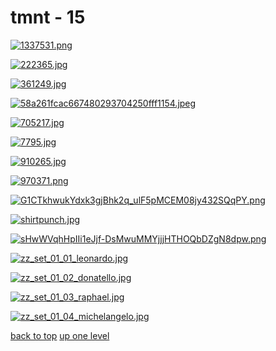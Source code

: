 # tmnt - 15
[![1337531.png](/desktop/tmnt/1337531.png "1337531.png")](https://raw.githubusercontent.com/buckmanc/wallpapers/main/desktop/tmnt/1337531.png)

[![222365.jpg](/desktop/tmnt/222365.jpg "222365.jpg")](https://raw.githubusercontent.com/buckmanc/wallpapers/main/desktop/tmnt/222365.jpg)

[![361249.jpg](/desktop/tmnt/361249.jpg "361249.jpg")](https://raw.githubusercontent.com/buckmanc/wallpapers/main/desktop/tmnt/361249.jpg)

[![58a261fcac667480293704250fff1154.jpeg](/desktop/tmnt/58a261fcac667480293704250fff1154.jpeg "58a261fcac667480293704250fff1154.jpeg")](https://raw.githubusercontent.com/buckmanc/wallpapers/main/desktop/tmnt/58a261fcac667480293704250fff1154.jpeg)

[![705217.jpg](/desktop/tmnt/705217.jpg "705217.jpg")](https://raw.githubusercontent.com/buckmanc/wallpapers/main/desktop/tmnt/705217.jpg)

[![7795.jpg](/desktop/tmnt/7795.jpg "7795.jpg")](https://raw.githubusercontent.com/buckmanc/wallpapers/main/desktop/tmnt/7795.jpg)

[![910265.jpg](/desktop/tmnt/910265.jpg "910265.jpg")](https://raw.githubusercontent.com/buckmanc/wallpapers/main/desktop/tmnt/910265.jpg)

[![970371.png](/desktop/tmnt/970371.png "970371.png")](https://raw.githubusercontent.com/buckmanc/wallpapers/main/desktop/tmnt/970371.png)

[![G1CTkhwukYdxk3gjBhk2q_ulF5pMCEM08jy432SQqPY.png](/desktop/tmnt/G1CTkhwukYdxk3gjBhk2q_ulF5pMCEM08jy432SQqPY.png "G1CTkhwukYdxk3gjBhk2q_ulF5pMCEM08jy432SQqPY.png")](https://raw.githubusercontent.com/buckmanc/wallpapers/main/desktop/tmnt/G1CTkhwukYdxk3gjBhk2q_ulF5pMCEM08jy432SQqPY.png)

[![shirtpunch.jpg](/desktop/tmnt/shirtpunch.jpg "shirtpunch.jpg")](https://raw.githubusercontent.com/buckmanc/wallpapers/main/desktop/tmnt/shirtpunch.jpg)

[![sHwWVqhHpIIi1eJjf-DsMwuMMYjjjHTHOQbDZgN8dpw.png](/desktop/tmnt/sHwWVqhHpIIi1eJjf-DsMwuMMYjjjHTHOQbDZgN8dpw.png "sHwWVqhHpIIi1eJjf-DsMwuMMYjjjHTHOQbDZgN8dpw.png")](https://raw.githubusercontent.com/buckmanc/wallpapers/main/desktop/tmnt/sHwWVqhHpIIi1eJjf-DsMwuMMYjjjHTHOQbDZgN8dpw.png)

[![zz_set_01_01_leonardo.jpg](/desktop/tmnt/zz_set_01_01_leonardo.jpg "zz_set_01_01_leonardo.jpg")](https://raw.githubusercontent.com/buckmanc/wallpapers/main/desktop/tmnt/zz_set_01_01_leonardo.jpg)

[![zz_set_01_02_donatello.jpg](/desktop/tmnt/zz_set_01_02_donatello.jpg "zz_set_01_02_donatello.jpg")](https://raw.githubusercontent.com/buckmanc/wallpapers/main/desktop/tmnt/zz_set_01_02_donatello.jpg)

[![zz_set_01_03_raphael.jpg](/desktop/tmnt/zz_set_01_03_raphael.jpg "zz_set_01_03_raphael.jpg")](https://raw.githubusercontent.com/buckmanc/wallpapers/main/desktop/tmnt/zz_set_01_03_raphael.jpg)

[![zz_set_01_04_michelangelo.jpg](/desktop/tmnt/zz_set_01_04_michelangelo.jpg "zz_set_01_04_michelangelo.jpg")](https://raw.githubusercontent.com/buckmanc/wallpapers/main/desktop/tmnt/zz_set_01_04_michelangelo.jpg)



[back to top](#)
[up one level](/desktop/README.MD)
